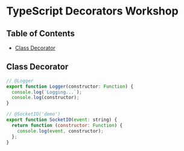 # TypeScript Decorators Workshop

## Table of Contents

- [Class Decorator](#Class-Decorator)

## Class Decorator

```javascript
// @Logger
export function Logger(constructor: Function) {
  console.log(`Logging...`);
  console.log(constructor);
}
```

```javascript
// @SocketIO('demo')
export function SocketIO(event: string) {
  return function (constructor: Function) {
    console.log(event, constructor);
  };
}
```
